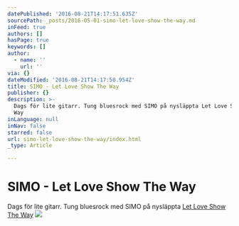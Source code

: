 ```yaml
---
datePublished: '2016-08-21T14:17:51.635Z'
sourcePath: _posts/2016-05-01-simo-let-love-show-the-way.md
inFeed: true
authors: []
hasPage: true
keywords: []
author:
  - name: ''
    url: ''
via: {}
dateModified: '2016-08-21T14:17:50.954Z'
title: SIMO - Let Love Show The Way
publisher: {}
description: >-
  Dags för lite gitarr. Tung bluesrock med SIMO på nysläppta Let Love Show The
  Way
inLanguage: null
inNav: false
starred: false
url: simo-let-love-show-the-way/index.html
_type: Article

---
```

# SIMO - Let Love Show The Way

Dags för lite gitarr. Tung bluesrock med SIMO på nysläppta [Let Love Show The Way][0]
![](https://s3-us-west-2.amazonaws.com/the-grid-img/p/50d83210595ebb19bd1d7cdcc40b0cfb728286f0.jpg)

[0]: https://open.spotify.com/album/5345fSxOlmIjpd3EhdaguE